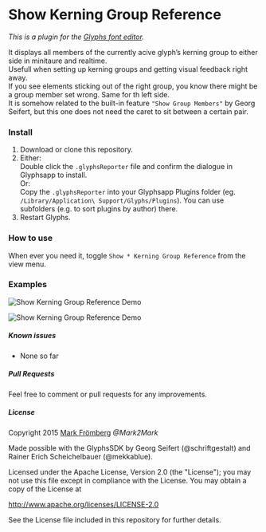 # Show Kerning Group Reference

*This is a plugin for the [Glyphs font editor](http://glyphsapp.com/).*  

It displays all members of the currently acive glyph’s kerning group to either side in minitaure and realtime.  
Usefull when setting up kerning groups and getting visual feedback right away.  
If you see elements sticking out of the right group, you know there might be a group member set wrong. Same for th left side.  
It is somehow related to the built-in feature `"Show Group Members"` by Georg Seifert, but this one does not need the caret to sit between a certain pair.

### Install

1. Download or clone this repository.
2. Either:  
   Double click the `.glyphsReporter` file and confirm the dialogue in Glyphsapp to install.  
   Or:  
   Copy the `.glyphsReporter` into your Glyphsapp Plugins folder (eg. `/Library/Application\ Support/Glyphs/Plugins`). You can use subfolders (e.g. to sort plugins by author) there.
3. Restart Glyphs.

### How to use

When ever you need it, toggle `Show * Kerning Group Reference` from the view menu.

### Examples

![Show Kerning Group Reference Demo](https://raw.githubusercontent.com/Mark2Mark/Show-Kerning-Group-Reference/12fd9ffaa0447f742dabce60a407ece582e1d6b2/Screenshots/KGR%2001.png?raw=true "Show Kerning Group Reference Demo")

![Show Kerning Group Reference Demo](https://raw.githubusercontent.com/Mark2Mark/Show-Kerning-Group-Reference/12fd9ffaa0447f742dabce60a407ece582e1d6b2/Screenshots/KGR%2002.png?raw=true "Show Kerning Group Reference Demo")


##### Known issues

- None so far

##### Pull Requests

Feel free to comment or pull requests for any improvements.

##### License

Copyright 2015 [Mark Frömberg](http://www.markfromberg.com/) *@Mark2Mark*

Made possible with the GlyphsSDK by Georg Seifert (@schriftgestalt) and Rainer Erich Scheichelbauer (@mekkablue).

Licensed under the Apache License, Version 2.0 (the "License");
you may not use this file except in compliance with the License.
You may obtain a copy of the License at

http://www.apache.org/licenses/LICENSE-2.0

See the License file included in this repository for further details.
